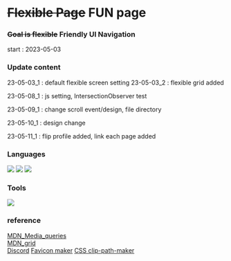 # ~~Flexible Page~~ FUN page

### ~~Goal is flexible~~ Friendly UI Navigation
start : 2023-05-03

### Update content

23-05-03_1
 : default flexible screen setting 
23-05-03_2
 : flexible grid added

23-05-08_1
 : js setting, IntersectionObserver test

23-05-09_1
 : change scroll event/design, file directory

23-05-10_1
 : design change

23-05-11_1
 : flip profile added, link each page added

### Languages

<div>
    <img src="https://img.shields.io/badge/HTML5-E34F26?style=flat&logo=HTML5&logoColor=white" />
    <img src="https://img.shields.io/badge/CSS3-1572B6?style=flat&logo=CSS3&logoColor=white" />
    <img src="https://img.shields.io/badge/JavaScript-F7DF1E?style=flat&logo=JavaScript&logoColor=white" />
</div>

### Tools

<div>
    <img src="https://img.shields.io/badge/Visual%20Studio%20Code-007ACC?style=flat&logo=VisualStudioCode&logoColor=white" />
</div>

### reference

[MDN_Media_queries](https://developer.mozilla.org/ko/docs/Learn/CSS/CSS_layout/Media_queries)  
[MDN_grid](https://developer.mozilla.org/en-US/docs/Web/CSS/grid)  
[Discord](https://discord.com/)
[Favicon maker](https://www.favicon.cc/)
[CSS clip-path-maker](https://bennettfeely.com/clippy/)